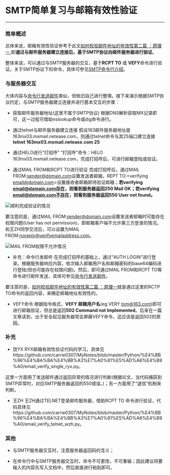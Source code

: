 # SMTP简单复习与邮箱有效性验证

------

### 简单概述

总体来说，邮箱有效性验证参考于此文[如何校验邮件地址的有效性第二篇 ：原理一](https://blog.csdn.net/u011628250/article/details/72895998),即**通过与邮件服务器建立连接后，基于SMTP协议向邮件服务器进行验证**。

整体来说，可以通过与SMTP服务器的交互，基于**RCPT TO** 或 **VEFY**命令进行验证。关于SMTP协议下的命令，具体可参见[SMTP命令行介绍](https://blog.csdn.net/mergerly/article/details/17421949)。


### 与服务器交互

大体内容与[命令行发送邮件](https://www.cnblogs.com/fanyong/p/3498670.html)类似，但依旧自己进行整理。接下来演示根据SMTP协议约定，与SMTP服务器建立连接并进行基本交互的步骤：

* 获取邮件服务器地址(这里不属于SMTP协议)
根据DNS解析获取MX记录即可，这一过程可借助nslookup命令或dig命令进行。

* 通过telnet与邮件服务器建立连接
假设163邮件服务器地址是163mx03.mxmail.netease.com，则通过telnet命令与其25端口建立连接**telnet 163mx03.mxmail.netease.com 25**

* 通过HELO进行“打招呼”
“打招呼”命令：HELO 163mx03.mxmail.netease.com，完成打招呼后，可进行邮箱登陆或验证。

* 通过MAIL FROM和RCPT TO进行验证
完成打招呼后，通过MAIL FROM:<sender@domain.com>设置发送者邮箱，REPT TO:<verifying email@domain.com>设置接收者邮箱即待验证邮箱；**若verifying email@domain.com存在，则看到服务器返回250 Mail OK；若verifying email@domain.com不存在，则看到服务器返回550 User not found。**

![顺利完成验证的情况](http://ouzh4pejg.bkt.clouddn.com/mail_test1.png)

要注意的是，通过MAIL FROM:<sender@domain.com>设置发送者邮箱时可能存在权限问题(User has not permission)，即邮箱客户端不允许第三方登录的情况。和王ZH同学交流后，可以设置为MAIL FROM:<noreply@verifyemailaddress.com>。

![MAIL FROM权限不允许情况](http://ouzh4pejg.bkt.clouddn.com/mail_test2.png)

* 补充：命令行发邮件
在完成打招呼的基础上，通过“AUTH LOGIN”进行登录。根据服务器响应内容，依次输入邮箱用户名和邮箱密码的base64编码进行登陆(但也可能存在权限问题)。然后，即可通过MAIL FROM和RCPT TO等命令进行邮件发送，具体可参见[命令行发送邮件](https://www.cnblogs.com/fanyong/p/3498670.html)。

要注意的是，[如何校验邮件地址的有效性第二篇 ：原理一](https://blog.csdn.net/u011628250/article/details/72895998)就是通过这里的RCTP TO命令的返回内容，来确定邮箱地址有效性的。

* VEFY命令
根据指令格式，**VEFY 邮箱用户名**(eg.VERY tom@163.com)即可进行邮箱验证，但总是返回**502 Command not Implemented**。后来在一篇文章读到，出于安全起见服务器常会屏蔽VEFY命令，这应该是返回502的原因。

### 补充
* 饶YX
RYX邮箱有效性验证代码的学习，具体见https://github.com/carrie0307/MyNotes/blob/master/Python/%E4%BB%96%E4%BA%BA%E4%BB%A3%E7%A0%81%E5%AD%A6%E4%B9%A0/email_verify_single_ryx.py。

这里一方面用了发送邮件通过返回异常的情况进行判断(根据论文，当代码捕获到SMTP异常时，对应SMTP服务器返回的550错误。)；另一方面用了“退信”机制来判断。

* 王ZH
王ZH通过TELNET登录邮件服务器，借助RCPT TO 命令进行验证，代码具体见https://github.com/carrie0307/MyNotes/blob/master/Python/%E4%BB%96%E4%BA%BA%E4%BB%A3%E7%A0%81%E5%AD%A6%E4%B9%A0/email_verify_telnet_wzh.py。

### 其他
* 与SMTP服务器交互时，注意服务器返回码的含义；

* 在命令行中与SMTP服务器交互时，命令不可更改，不可重输；因此建议将要输入的内容先写入文档中，然后直接进行粘贴即可。